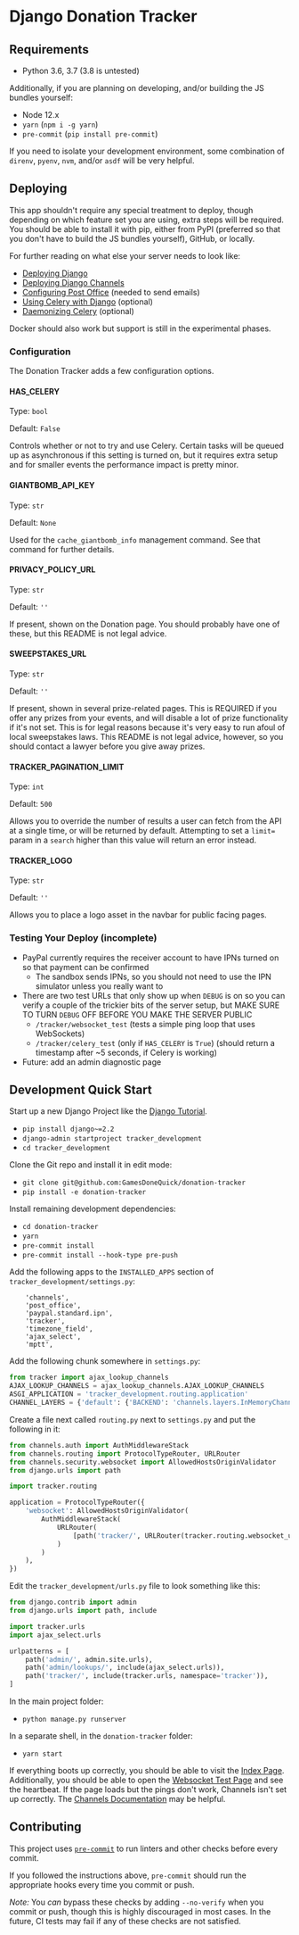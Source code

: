 # Django Donation Tracker

## Requirements

- Python 3.6, 3.7 (3.8 is untested)

Additionally, if you are planning on developing, and/or building the JS bundles yourself:

- Node 12.x
- `yarn` (`npm i -g yarn`)
- `pre-commit` (`pip install pre-commit`)

If you need to isolate your development environment, some combination of `direnv`, `pyenv`, `nvm`, and/or `asdf` will be
very helpful.

## Deploying

This app shouldn't require any special treatment to deploy, though depending on which feature set you are using, extra
steps will be required. You should be able to install it with pip, either from PyPI (preferred so that you don't have
to build the JS bundles yourself), GitHub, or locally.

For further reading on what else your server needs to look like:

- [Deploying Django](https://docs.djangoproject.com/en/2.2/howto/deployment/)
- [Deploying Django Channels](https://channels.readthedocs.io/en/latest/deploying.html)
- [Configuring Post Office](https://github.com/ui/django-post_office#management-commands) (needed to send emails)
- [Using Celery with Django](https://docs.celeryproject.org/en/stable/django/first-steps-with-django.html) (optional)
- [Daemonizing Celery](https://docs.celeryproject.org/en/stable/userguide/daemonizing.html) (optional)

Docker should also work but support is still in the experimental phases.

### Configuration

The Donation Tracker adds a few configuration options.

#### HAS_CELERY

Type: `bool`

Default: `False`

Controls whether or not to try and use Celery. Certain tasks will be queued up as asynchronous if this setting is
turned on, but it requires extra setup and for smaller events the performance impact is pretty minor.

#### GIANTBOMB_API_KEY

Type: `str`

Default: `None`

Used for the `cache_giantbomb_info` management command. See that command for further details.

#### PRIVACY_POLICY_URL

Type: `str`

Default: `''`

If present, shown on the Donation page. You should probably have one of these, but this README is not legal advice.

#### SWEEPSTAKES_URL

Type: `str`

Default: `''`

If present, shown in several prize-related pages. This is REQUIRED if you offer any prizes from your events, and will
disable a lot of prize functionality if it's not set. This is for legal reasons because it's very easy to run afoul of
local sweepstakes laws. This README is not legal advice, however, so you should contact a lawyer before you give away
prizes.

#### TRACKER_PAGINATION_LIMIT

Type: `int`

Default: `500`

Allows you to override the number of results a user can fetch from the API at a single time, or will be returned by
default. Attempting to set a `limit=` param in a `search` higher than this value will return an error instead.

#### TRACKER_LOGO

Type: `str`

Default: `''`

Allows you to place a logo asset in the navbar for public facing pages.

### Testing Your Deploy (incomplete)

- PayPal currently requires the receiver account to have IPNs turned on so that payment can be confirmed
  - The sandbox sends IPNs, so you should not need to use the IPN simulator unless you really want to
- There are two test URLs that only show up when `DEBUG` is on so you can verify a couple of the trickier bits of the
  server setup, but MAKE SURE TO TURN `DEBUG` OFF BEFORE YOU MAKE THE SERVER PUBLIC
  - `/tracker/websocket_test` (tests a simple ping loop that uses WebSockets)
  - `/tracker/celery_test` (only if `HAS_CELERY` is `True`) (should return a timestamp after ~5 seconds, if Celery is
    working)
- Future: add an admin diagnostic page

## Development Quick Start

Start up a new Django Project like the [Django Tutorial](https://docs.djangoproject.com/en/2.2/intro/tutorial01/).

- `pip install django~=2.2`
- `django-admin startproject tracker_development`
- `cd tracker_development`

Clone the Git repo and install it in edit mode:

- `git clone git@github.com:GamesDoneQuick/donation-tracker`
- `pip install -e donation-tracker`

Install remaining development dependencies:

- `cd donation-tracker`
- `yarn`
- `pre-commit install`
- `pre-commit install --hook-type pre-push`

Add the following apps to the `INSTALLED_APPS` section of `tracker_development/settings.py`:

```
    'channels',
    'post_office',
    'paypal.standard.ipn',
    'tracker',
    'timezone_field',
    'ajax_select',
    'mptt',
```

Add the following chunk somewhere in `settings.py`:

```python
from tracker import ajax_lookup_channels
AJAX_LOOKUP_CHANNELS = ajax_lookup_channels.AJAX_LOOKUP_CHANNELS
ASGI_APPLICATION = 'tracker_development.routing.application'
CHANNEL_LAYERS = {'default': {'BACKEND': 'channels.layers.InMemoryChannelLayer'}}
```

Create a file next called `routing.py` next to `settings.py` and put the following in it:

```python
from channels.auth import AuthMiddlewareStack
from channels.routing import ProtocolTypeRouter, URLRouter
from channels.security.websocket import AllowedHostsOriginValidator
from django.urls import path

import tracker.routing

application = ProtocolTypeRouter({
    'websocket': AllowedHostsOriginValidator(
        AuthMiddlewareStack(
            URLRouter(
                [path('tracker/', URLRouter(tracker.routing.websocket_urlpatterns))]
            )
        )
    ),
})
```

Edit the `tracker_development/urls.py` file to look something like this:

```python
from django.contrib import admin
from django.urls import path, include

import tracker.urls
import ajax_select.urls

urlpatterns = [
    path('admin/', admin.site.urls),
    path('admin/lookups/', include(ajax_select.urls)),
    path('tracker/', include(tracker.urls, namespace='tracker')),
]
```

In the main project folder:

- `python manage.py runserver`

In a separate shell, in the `donation-tracker` folder:

- `yarn start`

If everything boots up correctly, you should be able to visit the [Index Page](http://localhost:8080/tracker).
Additionally, you should be able to open the [Websocket Test Page](http://localhost:8080/tracker/websocket_test/) and
see the heartbeat. If the page loads but the pings don't work, Channels isn't set up correctly. The
[Channels Documentation](https://channels.readthedocs.io/en/latest/installation.html) may be helpful.

## Contributing

This project uses [`pre-commit`](https://pre-commit.com/) to run linters and other checks before every commit.

If you followed the instructions above, `pre-commit` should run the appropriate hooks every time you commit or push.

_Note:_ You _can_ bypass these checks by adding `--no-verify` when you commit or push, though this is highly
discouraged in most cases. In the future, CI tests may fail if any of these checks are not satisfied.

